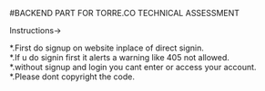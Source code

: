 #BACKEND PART FOR TORRE.CO TECHNICAL ASSESSMENT

Instructions->

*.First do signup on website inplace of direct signin.</br>
*.If u do signin first it alerts a warning like 405 not allowed.</br>
*.without signup and login you cant enter or access your account.</br>
*.Please dont copyright the code.
